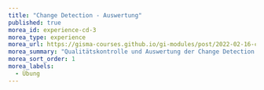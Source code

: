 ```yaml
---
title: "Change Detection - Auswertung"
published: true
morea_id: experience-cd-3
morea_type: experience
morea_url: https://gisma-courses.github.io/gi-modules/post/2022-02-16-change-detection-assessing-the-numbers/
morea_summary: "Qualitätskontrolle und Auswertung der Change Detection Ergebnisse"
morea_sort_order: 1
morea_labels:
  - Übung
---
```








